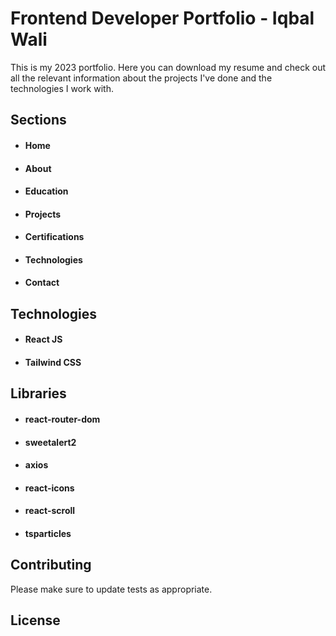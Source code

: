 # Frontend Developer Portfolio - Iqbal Wali

This is my 2023 portfolio. Here you can download my resume and check out all the relevant information about the projects I've done and the technologies I work with.

## Sections

- #### Home
- #### About
- #### Education
- #### Projects
- #### Certifications
- #### Technologies
- #### Contact

## Technologies

- #### React JS
- #### Tailwind CSS

## Libraries

- #### react-router-dom
- #### sweetalert2
- #### axios
- #### react-icons
- #### react-scroll
- #### tsparticles

## Contributing

Please make sure to update tests as appropriate.

## License
